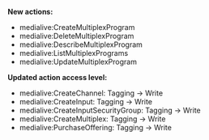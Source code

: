 **New actions:**

- medialive:CreateMultiplexProgram
- medialive:DeleteMultiplexProgram
- medialive:DescribeMultiplexProgram
- medialive:ListMultiplexPrograms
- medialive:UpdateMultiplexProgram

**Updated action access level:**

- medialive:CreateChannel: Tagging -> Write
- medialive:CreateInput: Tagging -> Write
- medialive:CreateInputSecurityGroup: Tagging -> Write
- medialive:CreateMultiplex: Tagging -> Write
- medialive:PurchaseOffering: Tagging -> Write

